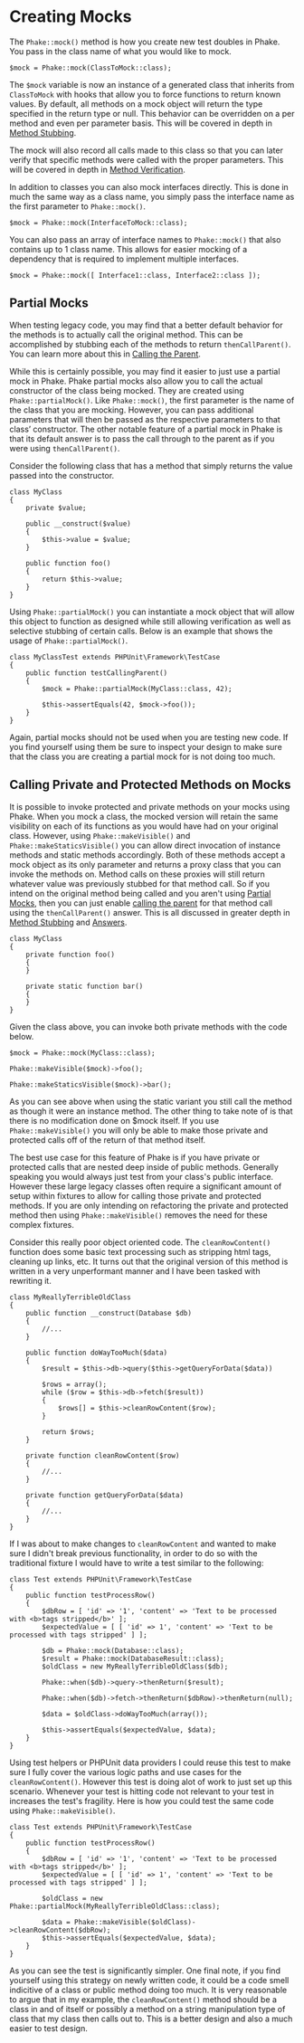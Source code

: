 Creating Mocks
==============

The `Phake::mock()` method is how you create new test doubles in Phake. You pass in the class name of what you would
like to mock.

```php-inline
$mock = Phake::mock(ClassToMock::class);
```

The `$mock` variable is now an instance of a generated class that inherits from `ClassToMock` with hooks that allow
you to force functions to return known values. By default, all methods on a mock object will return the type specified
in the return type or null. This behavior can be overridden on a per method and even per parameter basis. This will be
covered in depth in [Method Stubbing](./stubbing.md).

The mock  will also record all calls made to this class so that you can later verify that specific methods were called
with the proper parameters. This will be covered in depth in [Method Verification](./method-verification.md).

In addition to classes you can also mock interfaces directly. This is done in much the same way as a class name, you
simply pass the interface name as the first parameter to `Phake::mock()`.

```php-inline
$mock = Phake::mock(InterfaceToMock::class);
```

You can also pass an array of interface names to `Phake::mock()` that also contains up to 1 class name. This allows
for easier mocking of a dependency that is required to implement multiple interfaces.

```php-inline
$mock = Phake::mock([ Interface1::class, Interface2::class ]);
```

Partial Mocks
-------------

When testing legacy code, you may find that a better default behavior for the methods is to actually call the original
method. This can be accomplished by stubbing each of the methods to return `thenCallParent()`. You can learn more
about this in [Calling the Parent](./answers.md#calling-the-parent).

While this is certainly possible, you may find it easier to just use a partial mock in Phake. Phake partial mocks also
allow you to call the actual constructor of the class being mocked. They are created using `Phake::partialMock()`.
Like `Phake::mock()`, the first parameter is the name of the class that you are mocking. However, you can pass
additional parameters that will then be passed as the respective parameters to that class’ constructor. The other
notable feature of a partial mock in Phake is that its default answer is to pass the call through to the parent as if
you were using `thenCallParent()`.

Consider the following class that has a method that simply returns the value passed into the constructor.

```php-inline
class MyClass
{
    private $value;

    public __construct($value)
    {
        $this->value = $value;
    }

    public function foo()
    {
        return $this->value;
    }
}
```

Using `Phake::partialMock()` you can instantiate a mock object that will allow this object to function
as designed while still allowing verification as well as selective stubbing of certain calls.
Below is an example that shows the usage of `Phake::partialMock()`.

```php-inline
class MyClassTest extends PHPUnit\Framework\TestCase
{
    public function testCallingParent()
    {
        $mock = Phake::partialMock(MyClass::class, 42);

        $this->assertEquals(42, $mock->foo());
    }
}
```

Again, partial mocks should not be used when you are testing new code. If you find yourself using them be sure to
inspect your design to make sure that the class you are creating a partial mock for is not doing too much.

Calling Private and Protected Methods on Mocks
----------------------------------------------

It is possible to invoke protected and private methods on your mocks using Phake. When you mock
a class, the mocked version will retain the same visibility on each of its functions as you would have had on your
original class. However, using `Phake::makeVisible()` and `Phake::makeStaticsVisible()` you can allow direct
invocation of instance methods and static methods accordingly. Both of these methods accept a mock object as its only
parameter and returns a proxy class that you can invoke the methods on. Method calls on these proxies will still
return whatever value was previously stubbed for that method call. So if you intend on the original method being called
and you aren't using [Partial Mocks](#partial-mocks), then you can just enable [calling the parent](./answers.md#calling-the-parent) for that method call using
the `thenCallParent()` answer. This is all discussed in greater depth in [Method Stubbing](./stubbing.md) and [Answers](./answers.md).

```php-inline
class MyClass
{
    private function foo()
    {
    }

    private static function bar()
    {
    }
}
```

Given the class above, you can invoke both private methods with the code below.

```php-inline
$mock = Phake::mock(MyClass::class);

Phake::makeVisible($mock)->foo();

Phake::makeStaticsVisible($mock)->bar();
```

As you can see above when using the static variant you still call the method as though it were an instance method. The
other thing to take note of is that there is no modification done on $mock itself. If you use `Phake::makeVisible()`
you will only be able to make those private and protected calls off of the return of that method itself.

The best use case for this feature of Phake is if you have private or protected calls that are nested deep inside of
public methods. Generally speaking you would always just test from your class's public interface. However these large
legacy classes often require a significant amount of setup within fixtures to allow for calling those private and
protected methods. If you are only intending on refactoring the private and protected method then using
`Phake::makeVisible()` removes the need for these complex fixtures.

Consider this really poor object oriented code. The `cleanRowContent()` function does some basic text processing such as
stripping html tags, cleaning up links, etc. It turns out that the original version of this method is written in a very
unperformant manner and I have been tasked with rewriting it.

```php-inline
class MyReallyTerribleOldClass
{
    public function __construct(Database $db)
    {
        //...
    }

    public function doWayTooMuch($data)
    {
        $result = $this->db->query($this->getQueryForData($data))

        $rows = array();
        while ($row = $this->db->fetch($result))
        {
            $rows[] = $this->cleanRowContent($row);
        }

        return $rows;
    }

    private function cleanRowContent($row)
    {
        //...
    }

    private function getQueryForData($data)
    {
        //...
    }
}
```

If I was about to make changes to `cleanRowContent` and wanted to make sure I didn't break previous functionality, in order to
do so with the traditional fixture I would have to write a test similar to the following:

```php-inline
class Test extends PHPUnit\Framework\TestCase
{
    public function testProcessRow()
    {
        $dbRow = [ 'id' => '1', 'content' => 'Text to be processed with <b>tags stripped</b>' ];
        $expectedValue = [ [ 'id' => 1', 'content' => 'Text to be processed with tags stripped' ] ];

        $db = Phake::mock(Database::class);
        $result = Phake::mock(DatabaseResult::class);
        $oldClass = new MyReallyTerribleOldClass($db);

        Phake::when($db)->query->thenReturn($result);

        Phake::when($db)->fetch->thenReturn($dbRow)->thenReturn(null);

        $data = $oldClass->doWayTooMuch(array());

        $this->assertEquals($expectedValue, $data);
    }
}
```

Using test helpers or PHPUnit data providers I could reuse this test to make sure I fully cover the various logic paths
and use cases for the `cleanRowContent()`. However this test is doing alot of work to just set up this scenario. Whenever
your test is hitting code not relevant to your test in increases the test's fragility. Here is how you could test the
same code using `Phake::makeVisible()`.

```php-inline
class Test extends PHPUnit\Framework\TestCase
{
    public function testProcessRow()
    {
        $dbRow = [ 'id' => '1', 'content' => 'Text to be processed with <b>tags stripped</b>' ];
        $expectedValue = [ [ 'id' => 1', 'content' => 'Text to be processed with tags stripped' ] ];

        $oldClass = new Phake::partialMock(MyReallyTerribleOldClass::class);

        $data = Phake::makeVisible($oldClass)->cleanRowContent($dbRow);
        $this->assertEquals($expectedValue, $data);
    }
}
```

As you can see the test is significantly simpler. One final note, if you find yourself using this strategy on newly
written code, it could be a code smell indicitive of a class or public method doing too much. It is very reasonable
to argue that in my example, the `cleanRowContent()` method should be a class in and of itself or possibly a method
on a string manipulation type of class that my class then calls out to. This is a better design and also a much easier
to test design.
